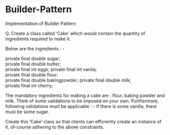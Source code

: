 # Builder-Pattern
Implementation of Builder Pattern

Q. Create a class called ‘Cake’ which would contain the quantity of ingredients required to make it.


Below are the ingredients : -


private final double sugar;   
private final double butter;  
private final int eggs;
private final int vanila;     
private final double flour;   
private final double bakingpowder; 
private final double milk;  
private final int cherry;		

The mandatory ingredients for making a cake are : flour, baking powder and milk. Think of some validations to be imposed on your own.
Furthermore, following validations must be applicable : -
If there is some vanilla, there must be some sugar.

Create this ‘Cake’ class so that clients can efficiently create an instance of it, of-course adhering to the above constraints.

